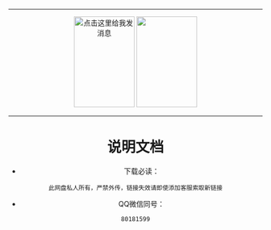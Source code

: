 ----  
<center><a target="_blank" href="http://wpa.qq.com/msgrd?v=3&uin=80181599&site=qq&menu=yes"><img border="0" src="http://wpa.qq.com/pa?p=2:80181599:53"  width="120px" height="180px" alt="点击这里给我发消息" title="点击这里给我发消息"/></a>
<img src="https://cdn.jsdelivr.net/gh/newcdn/img/saobei.png"  width="120px" height="180px"/></center>

----  

<center>
  
# 说明文档
* 下载必读：
```
此网盘私人所有，严禁外传，链接失效请即使添加客服索取新链接
```
* QQ微信同号：
```
80181599
```

</center>
